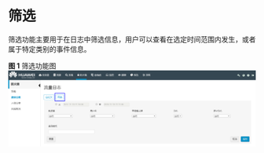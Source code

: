 # 筛选<a name="ZH-CN_TOPIC_0111166447"></a>

筛选功能主要用于在日志中筛选信息，用户可以查看在选定时间范围内发生，或者属于特定类别的事件信息。

**图 1**  筛选功能图<a name="zh-cn_topic_0110574920_fig85941411142"></a>  
![](figures/筛选功能图.png "筛选功能图")

